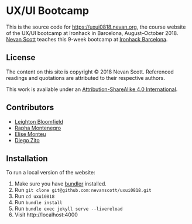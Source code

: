 UX/UI Bootcamp
==============

This is the source code for https://uxui0818.nevan.org, the course website of the UX/UI bootcamp at Ironhack in Barcelona, August–October 2018. [Nevan Scott](http://nevanscott.com/) teaches this 9-week bootcamp at [Ironhack Barcelona](http://www.ironhack.com/en/locations/barcelona).


License
-------

The content on this site is copyright © 2018 Nevan Scott. Referenced readings and quotations are attributed to their respective authors.

This work is available under an [Attribution-ShareAlike 4.0 International](https://creativecommons.org/licenses/by-sa/4.0/).


Contributors
------------

- [Leighton Bloomfield](https://github.com/lrbloomfield)
- [Rapha Montenegro](https://github.com/raphamontenegro)
- [Elise Monteu](https://github.com/elise2106)
- [Diego Zito](https://github.com/dzc1)


Installation
------------

To run a local version of the website:

1. Make sure you have [bundler](https://bundler.io) installed.
2. Run `git clone git@github.com:nevanscott/uxui0818.git`
3. Run `cd uxui0818`
4. Run `bundle install`
5. Run `bundle exec jekyll serve --livereload`
6. Visit http://localhost:4000
